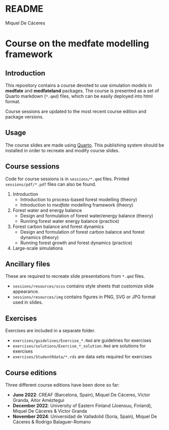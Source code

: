 README
================
Miquel De Cáceres

# Course on the medfate modelling framework

## Introduction

This repository contains a course devoted to use simulation models in
**medfate** and **medfateland** packages. The course is presented as a
set of Quarto markdown (`*.qmd`) files, which can be easily deployed
into html format.

Course sessions are updated to the most recent course edition and
package versions.

## Usage

The course slides are made using [Quarto](https://quarto.org/). This
publishing system should be installed in order to recreate and modify
course slides.

## Course sessions

Code for course sessions is in `sessions/*.qmd` files. Printed
`sessions/pdf/*.pdf` files can also be found.

1.  Introduction
    - Introduction to process-based forest modelling (theory)
    - Introduction to *medfate* modelling framework (theory)
2.  Forest water and energy balance
    - Design and formulation of forest water/energy balance (theory)
    - Running forest water energy balance (practice)
3.  Forest carbon balance and forest dynamics
    - Design and formulation of forest carbon balance and forest
      dynamics (theory)
    - Running forest growth and forest dynamics (practice)
4.  Large-scale simulations

## Ancillary files

These are required to recreate slide presentations from `*.qmd` files.

- `sessions/resources/scss` contains style sheets that customize slide
  appearance.
- `sessions/resources/img` contains figures in PNG, SVG or JPG format
  used in slides.

## Exercises

Exercises are included in a separate folder.

- `exercises/guidelines/Exercise_*.Rmd` are guidelines for exercises
- `exercises/solutions/Exercise_*_solution.Rmd` are solutions for
  exercises
- `exercises/StudentRdata/*.rds` are data sets required for exercises

## Course editions

Three different course editions have been done so far:

- **June 2022**: CREAF (Barcelona, Spain), Miquel De Cáceres, Víctor
  Granda, Aitor Améztegui
- **December 2022**: University of Eastern Finland (Joensuu, Finland),
  Miquel De Cáceres & Víctor Granda
- **November 2024**: Universidad de Valladolid (Soria, Spain), Miquel De
  Cáceres & Rodrigo Balaguer-Romano
